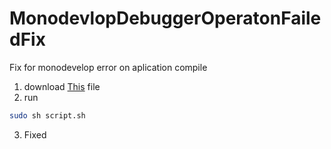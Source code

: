 # MonodevlopDebuggerOperatonFailedFix
Fix for monodevelop error on aplication compile

1. download [This](https://github.com/4UPanElektryk/MonodevlopDebuggerOperatonFailedFix/blob/main/script.sh) file
2. run 
```sh
sudo sh script.sh
```
3. Fixed
